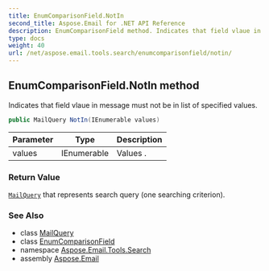 ```yaml
---
title: EnumComparisonField.NotIn
second_title: Aspose.Email for .NET API Reference
description: EnumComparisonField method. Indicates that field vlaue in message must not be in list of specified values
type: docs
weight: 40
url: /net/aspose.email.tools.search/enumcomparisonfield/notin/
---
```

## EnumComparisonField.NotIn method

Indicates that field vlaue in message must not be in list of specified values.

```csharp
public MailQuery NotIn(IEnumerable values)
```

| Parameter | Type | Description |
| --- | --- | --- |
| values | IEnumerable | Values . |

### Return Value

[`MailQuery`](../../mailquery/) that represents search query (one searching criterion).

### See Also

* class [MailQuery](../../mailquery/)
* class [EnumComparisonField](../)
* namespace [Aspose.Email.Tools.Search](../../enumcomparisonfield/)
* assembly [Aspose.Email](../../../)


